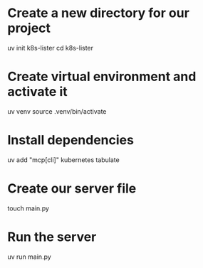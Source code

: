 # Create a new directory for our project
uv init k8s-lister
cd k8s-lister

# Create virtual environment and activate it
uv venv
source .venv/bin/activate

# Install dependencies
uv add "mcp[cli]" kubernetes tabulate

# Create our server file
touch main.py

# Run the server
uv run main.py
